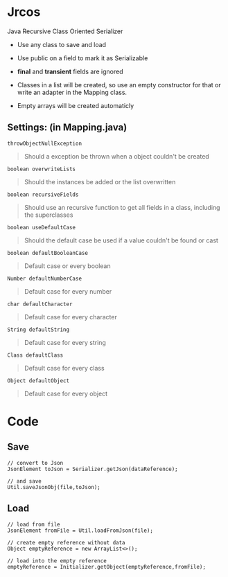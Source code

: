 # Jrcos
Java Recursive Class Oriented Serializer

- Use any class to save and load
- Use public on a field to mark it as Serializable
- **final** and **transient** fields are ignored

- Classes in a list will be created, so use an empty constructor for that or write an adapter in the Mapping class. 
- Empty arrays will be created automaticly


## Settings: (in Mapping.java)

    throwObjectNullException
> Should a exception be thrown when a object couldn't be created

    boolean overwriteLists
> Should the instances be added or the list overwritten

    boolean recursiveFields 
> Should use an recursive function to get all fields in a class, including the superclasses

    boolean useDefaultCase 
> Should the default case be used if a value couldn't be found or cast

    boolean defaultBooleanCase 
> Default case or every boolean

    Number defaultNumberCase 
> Default case for every number

    char defaultCharacter 
> Default case for every character

    String defaultString 
> Default case for every string

    Class defaultClass 
> Default case for every class

    Object defaultObject 
> Default case for every object

  
# Code

## Save

    // convert to Json
    JsonElement toJson = Serializer.getJson(dataReference);
    
    // and save
    Util.saveJsonObj(file,toJson);

## Load

    // load from file
    JsonElement fromFile = Util.loadFromJson(file);
    
    // create empty reference without data
    Object emptyReference = new ArrayList<>();
    
    // load into the empty reference
    emptyReference = Initializer.getObject(emptyReference,fromFile);
